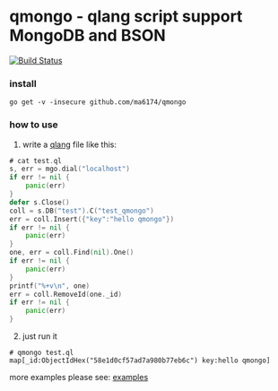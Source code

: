 # qmongo - qlang script support MongoDB and BSON

[![Build Status](https://travis-ci.org/ma6174/qmongo.svg?branch=master)](https://travis-ci.org/ma6174/qmongo)


### install

```
go get -v -insecure github.com/ma6174/qmongo
```

### how to use

1. write a [qlang](https://github.com/qiniu/qlang) file like this:

```go
# cat test.ql
s, err = mgo.dial("localhost")
if err != nil {
	panic(err)
}
defer s.Close()
coll = s.DB("test").C("test_qmongo")
err = coll.Insert({"key":"hello qmongo"})
if err != nil {
	panic(err)
}
one, err = coll.Find(nil).One()
if err != nil {
	panic(err)
}
printf("%+v\n", one)
err = coll.RemoveId(one._id)
if err != nil {
	panic(err)
}
```

2. just run it

```
# qmongo test.ql
map[_id:ObjectIdHex("58e1d0cf57ad7a980b77eb6c") key:hello qmongo]
```

more examples please see: [examples](examples)
